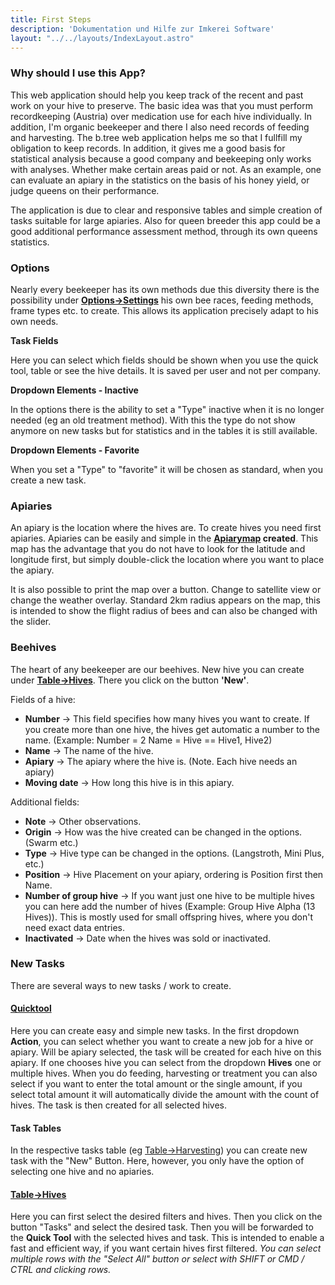 ```yaml
---
title: First Steps
description: 'Dokumentation und Hilfe zur Imkerei Software'
layout: "../../layouts/IndexLayout.astro"
---
```


### Why should I use this App?

This web application should help you keep track of the recent and past work on your hive to preserve. The basic idea was that you must perform recordkeeping (Austria) over medication use for each hive individually. In addition, I'm organic beekeeper and there I also need records of feeding and harvesting. The b.tree web application helps me so that I fullfill my obligation to keep records. In addition, it gives me a good basis for statistical analysis because a good company and beekeeping only works with analyses. Whether make certain areas paid or not. As an example, one can evaluate an apiary in the statistics on the basis of his honey yield, or judge queens on their performance.

The application is due to clear and responsive tables and simple creation of tasks suitable for large apiaries. Also for queen breeder this app could be a good additional performance assessment method, through its own queens statistics.

### Options

Nearly every beekeeper has its own methods due this diversity there is the possibility under **[Options->Settings](https://www.btree.at/app/settings/#tab_options)** his own bee races, feeding methods, frame types etc. to create. This allows its application precisely adapt to his own needs.

**Task Fields**

Here you can select which fields should be shown when you use the quick tool, table or see the hive details. It is saved per user and not per company.

**Dropdown Elements - Inactive**

In the options there is the ability to set a "Type" inactive when it is no longer needed (eg an old treatment method). With this the type do not show anymore on new tasks but for statistics and in the tables it is still available.

**Dropdown Elements - Favorite**

When you set a "Type" to "favorite" it will be chosen as standard, when you create a new task.

### Apiaries

An apiary is the location where the hives are. To create hives you need first apiaries. Apiaries can be easily and simple in the **[Apiarymap](../map/) created**. This map has the advantage that you do not have to look for the latitude and longitude first, but simply double-click the location where you want to place the apiary.

It is also possible to print the map over a button. Change to satellite view or change the weather overlay. Standard 2km radius appears on the map, this is intended to show the flight radius of bees and can also be changed with the slider.

### Beehives

The heart of any beekeeper are our beehives. New hive you can create under **[Table->Hives](https://www.btree.at/app/table/hive/)**. There you click on the button **'New'**.

Fields of a hive:

* **Number** -> This field specifies how many hives you want to create. If you create more than one hive, the hives get automatic a number to the name. (Example: Number = 2 Name = Hive == Hive1, Hive2)
* **Name** -> The name of the hive.
* **Apiary** -> The apiary where the hive is. (Note. Each hive needs an apiary)
* **Moving date** -> How long this hive is in this apiary.

Additional fields:

* **Note** -> Other observations.
* **Origin** -> How was the hive created can be changed in the options. (Swarm etc.)
* **Type** -> Hive type can be changed in the options. (Langstroth, Mini Plus, etc.)
* **Position** -> Hive Placement on your apiary, ordering is Position first then Name.
* **Number of group hive** -> If you want just one hive to be multiple hives you can here add the number of hives (Example: Group Hive Alpha (13 Hives)). This is mostly used for small offspring hives, where you don't need exact data entries.
* **Inactivated** -> Date when the hives was sold or inactivated.

### New Tasks

There are several ways to new tasks / work to create.

#### **[Quicktool](https://www.btree.at/app/quicktool/create/hive/checkup)**

Here you can create easy and simple new tasks. In the first dropdown **Action**, you can select whether you want to create a new job for a hive or apiary. Will be apiary selected, the task will be created for each hive on this apiary. If one chooses hive you can select from the dropdown **Hives** one or multiple hives. When you do feeding, harvesting or treatment you can also select if you want to enter the total amount or the single amount, if you select total amount it will automatically divide the amount with the count of hives. The task is then created for all selected hives.

#### **Task Tables**

In the respective tasks table (eg [Table->Harvesting](https://www.btree.at/app/table/harvest/#tab_tables)) you can create new task with the "New" Button. Here, however, you only have the option of selecting one hive and no apiaries.

#### **[Table->Hives](https://www.btree.at/app/table/hive/)**

Here you can first select the desired filters and hives. Then you click on the button "Tasks" and select the desired task. Then you will be forwarded to the **Quick Tool** with the selected hives and task. This is intended to enable a fast and efficient way, if you want certain hives first filtered.
*You can select multiple rows with the "Select All" button or select with SHIFT or CMD / CTRL and clicking rows.*
